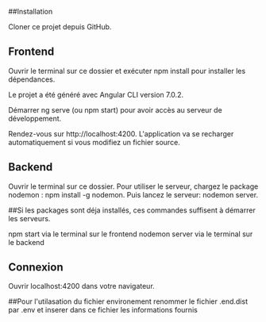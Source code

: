 ##Installation

Cloner ce projet depuis GitHub.

## Frontend
Ouvrir le terminal sur ce dossier et exécuter npm install pour installer les dépendances.

Le projet a été généré avec Angular CLI version 7.0.2.

Démarrer ng serve (ou npm start) pour avoir accès au serveur de développement.

Rendez-vous sur http://localhost:4200.
L'application va se recharger automatiquement si vous modifiez un fichier source.

## Backend

Ouvrir le terminal sur ce dossier.
Pour utiliser le serveur, chargez le package nodemon : npm install -g nodemon.
Puis lancez le serveur: nodemon server.

##Si les packages sont déja installés, ces commandes suffisent à démarrer les serveurs.

npm start via le terminal sur le frontend
nodemon server via le terminal sur le backend


## Connexion

Ouvrir localhost:4200 dans votre navigateur.

##Pour l'utilasation du fichier environement renommer le fichier  .end.dist par .env et inserer dans ce fichier les informations fournis